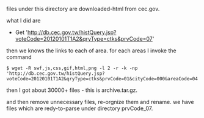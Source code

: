files under this directory are downloaded-html from cec.gov.

what I did are

* Get 'http://db.cec.gov.tw/histQuery.jsp?voteCode=20120101T1A2&qryType=ctks&prvCode=07'

then we knows the links to each of area. for each areas I invoke the command

    $ wget -R swf,js,css,gif,html,png -l 2 -r -k -np 'http://db.cec.gov.tw/histQuery.jsp?voteCode=20120101T1A2&qryType=ctks&prvCode=01&cityCode=000&areaCode=04'

then I got about 30000+ files - this is archive.tar.gz.

and then remove unnecessary files, re-orgnize them and rename. we have files which are redy-to-parse under directory prvCode_07.

